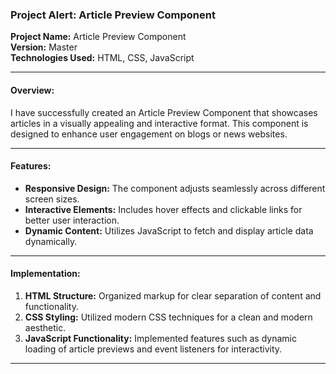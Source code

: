 ### Project Alert: Article Preview Component

**Project Name:** Article Preview Component  
**Version:** Master  
**Technologies Used:** HTML, CSS, JavaScript

---

#### Overview:
I have successfully created an Article Preview Component that showcases articles in a visually appealing and interactive format. This component is designed to enhance user engagement on blogs or news websites.

---

#### Features:
- **Responsive Design:** The component adjusts seamlessly across different screen sizes.
- **Interactive Elements:** Includes hover effects and clickable links for better user interaction.
- **Dynamic Content:** Utilizes JavaScript to fetch and display article data dynamically.

---

#### Implementation:
1. **HTML Structure:** Organized markup for clear separation of content and functionality.
2. **CSS Styling:** Utilized modern CSS techniques for a clean and modern aesthetic.
3. **JavaScript Functionality:** Implemented features such as dynamic loading of article previews and event listeners for interactivity.

---
